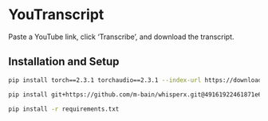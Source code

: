 # YouTranscript
Paste a YouTube link, click ‘Transcribe’, and download the transcript.

## Installation and Setup
```bash
pip install torch==2.3.1 torchaudio==2.3.1 --index-url https://download.pytorch.org/whl/cu118

pip install git+https://github.com/m-bain/whisperx.git@49161922461871e6732fbe1aeb20fc1d4cccc9df

pip install -r requirements.txt
```
